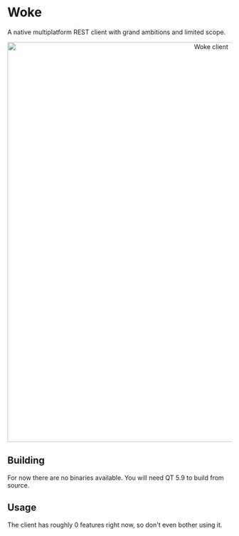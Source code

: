 # Woke
A native multiplatform REST client with grand ambitions and limited scope.

<p align="center">
  <img width="900" alt="Woke client" src="http://i.imgur.com/qE2wqJz.png">
</p>

## Building
For now there are no binaries available. You will need QT 5.9 to build from source.

## Usage
The client has roughly 0 features right now, so don't even bother using it.

